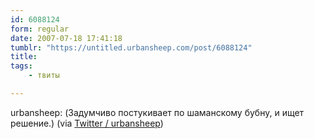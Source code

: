 ```yaml
---
id: 6088124
form: regular
date: 2007-07-18 17:41:18
tumblr: "https://untitled.urbansheep.com/post/6088124"
title:
tags:
    - твиты

---
```


<p>urbansheep: (Задумчиво постукивает по шаманскому бубну, и ищет решение.) (via <a href="http://twitter.com/urbansheep/statuses/155820882">Twitter / urbansheep</a>)</p>

